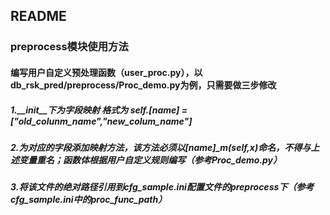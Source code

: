 ## README

### preprocess模块使用方法
#### 编写用户自定义预处理函数（user_proc.py），以db_rsk_pred/preprocess/Proc_demo.py为例，只需要做三步修改
##### 1.__init__下为字段映射 格式为 self.[name] = ["old_colunm_name","new_colum_name"]
##### 2.为对应的字段添加映射方法，该方法必须以[name]_m(self,x)命名，不得与上述变量重名；函数体根据用户自定义规则编写（参考Proc_demo.py）
##### 3.将该文件的绝对路径引用到cfg_sample.ini配置文件的preprocess下（参考cfg_sample.ini中的proc_func_path）